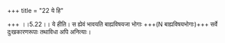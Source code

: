 +++
title = "22 ये हि"

+++
।।5.22।। ये हीति। स ह्येवं भावयति बाह्यविषयजा भोगाः +++(N बाह्यविषयभोगाः)+++ सर्वे दुःखकारणरूपाः तथाविधा अपि अनित्याः।
